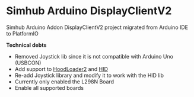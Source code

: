 # Simhub Arduino DisplayClientV2

Simhub Arduino Addon DisplayClientV2 project migrated from Arduino IDE to PlatformIO

**Technical debts**
- Removed Joystick lib since it is not compatible with Arduino Uno (USBCON)
- Add support to [HoodLoader2](https://github.com/NicoHood/HoodLoader2) and [HID](https://github.com/NicoHood/HID)
- Re-add Joystick library and modify it to work with the HID lib
- Currently only enabled the L298N Board
- Enable all supported boards